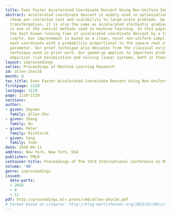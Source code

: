 ```yaml
---
title: Even Faster Accelerated Coordinate Descent Using Non-Uniform Sampling
abstract: Accelerated coordinate descent is widely used in optimization due to its
  cheap per-iteration cost and scalability to large-scale problems. Up to a primal-dual
  transformation, it is also the same as accelerated stochastic gradient descent that
  is one of the central methods used in machine learning. In this paper, we improve
  the best known running time of accelerated coordinate descent by a factor up to
  \sqrtn. Our improvement is based on a clean, novel non-uniform sampling that selects
  each coordinate with a probability proportional to the square root of its smoothness
  parameter. Our proof technique also deviates from the classical estimation sequence
  technique used in prior work. Our speed-up applies to important problems such as
  empirical risk minimization and solving linear systems, both in theory and in practice.
layout: inproceedings
series: Proceedings of Machine Learning Research
id: allen-zhuc16
month: 0
tex_title: Even Faster Accelerated Coordinate Descent Using Non-Uniform Sampling
firstpage: 1110
lastpage: 1119
page: 1110-1119
sections: 
author:
- given: Zeyuan
  family: Allen-Zhu
- given: Zheng
  family: Qu
- given: Peter
  family: Richtarik
- given: Yang
  family: Yuan
date: 2016-06-11
address: New York, New York, USA
publisher: PMLR
container-title: Proceedings of The 33rd International Conference on Machine Learning
volume: '48'
genre: inproceedings
issued:
  date-parts:
  - 2016
  - 6
  - 11
pdf: http://proceedings.mlr.press/v48/allen-zhuc16.pdf
# Format based on citeproc: http://blog.martinfenner.org/2013/07/30/citeproc-yaml-for-bibliographies/
---
```

